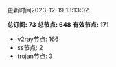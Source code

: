 更新时间2023-12-19 13:13:02

**总订阅: 73**
**总节点: 648**
**有效节点: 171**
- v2ray节点: 166
- ss节点: 2
- trojan节点: 3
